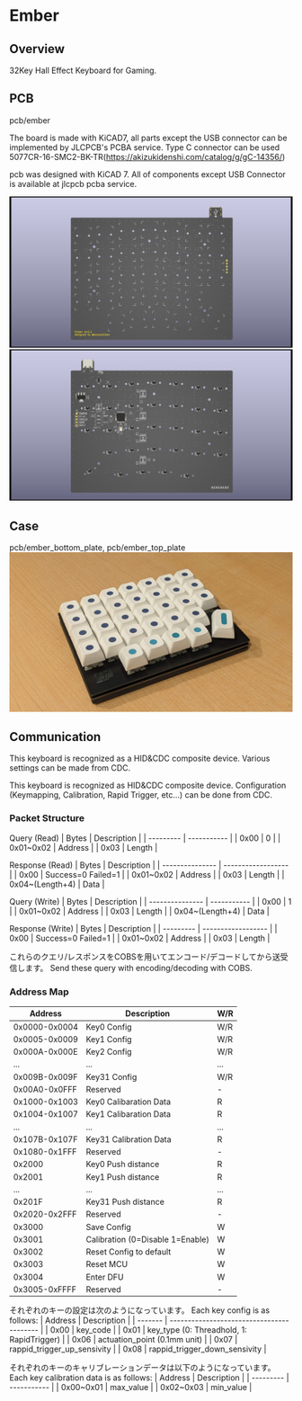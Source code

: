 # Ember
## Overview
32Key Hall Effect Keyboard for Gaming.

## PCB
pcb/ember

The board is made with KiCAD7, all parts except the USB connector can be implemented by JLCPCB's PCBA service. Type C connector can be used 5077CR-16-SMC2-BK-TR(https://akizukidenshi.com/catalog/g/gC-14356/)

pcb was designed with KiCAD 7.
All of components except USB Connector is available at jlcpcb pcba service.

![](doc/ember_top.png)
![](doc/ember_bottom.png)

## Case
pcb/ember_bottom_plate, pcb/ember_top_plate
![](doc/ember.jpg)


## Communication
This keyboard is recognized as a HID&CDC composite device. Various settings can be made from CDC.

This keyboard is recognized as HID&CDC composite device.
Configuration (Keymapping, Calibration, Rapid Trigger, etc...) can be done from CDC.

### Packet Structure
Query (Read)
| Bytes     | Description |
| --------- | ----------- |
| 0x00      | 0           |
| 0x01~0x02 | Address     |
| 0x03      | Length      |

Response (Read)
| Bytes           | Description        |
| --------------- | ------------------ |
| 0x00            | Success=0 Failed=1 |
| 0x01~0x02       | Address            |
| 0x03            | Length             |
| 0x04~(Length+4) | Data               |

Query (Write)
| Bytes           | Description |
| --------------- | ----------- |
| 0x00            | 1           |
| 0x01~0x02       | Address     |
| 0x03            | Length      |
| 0x04~(Length+4) | Data        |

Response (Write)
| Bytes     | Description        |
| --------- | ------------------ |
| 0x00      | Success=0 Failed=1 |
| 0x01~0x02 | Address            |
| 0x03      | Length             |

これらのクエリ/レスポンスをCOBSを用いてエンコード/デコードしてから送受信します。
Send these query with encoding/decoding with COBS.

### Address Map
| Address       | Description                      | W/R |
| ------------- | -------------------------------- | --- |
| 0x0000-0x0004 | Key0 Config                      | W/R |
| 0x0005-0x0009 | Key1 Config                      | W/R |
| 0x000A-0x000E | Key2 Config                      | W/R |
| ...           | ...                              | ... |
| 0x009B-0x009F | Key31 Config                     | W/R |
| 0x00A0-0x0FFF | Reserved                         | -   |
| 0x1000-0x1003 | Key0 Calibaration Data           | R   |
| 0x1004-0x1007 | Key1 Calibaration Data           | R   |
| ...           | ...                              | ... |
| 0x107B-0x107F | Key31 Calibration Data           | R   |
| 0x1080-0x1FFF | Reserved                         | -   |
| 0x2000        | Key0 Push distance               | R   |
| 0x2001        | Key1 Push distance               | R   |
| ...           | ...                              | ... |
| 0x201F        | Key31 Push distance              | R   |
| 0x2020-0x2FFF | Reserved                         | -   |
| 0x3000        | Save Config                      | W   |
| 0x3001        | Calibration (0=Disable 1=Enable) | W   |
| 0x3002        | Reset Config to default          | W   |
| 0x3003        | Reset MCU                        | W   |
| 0x3004        | Enter DFU                        | W   |
| 0x3005-0xFFFF | Reserved                         | -   |

それぞれのキーの設定は次のようになっています。
Each key config is as follows:
| Address | Description                               |
| ------- | ----------------------------------------- |
| 0x00    | key_code                                  |
| 0x01    | key_type (0: Threadhold, 1: RapidTrigger) |
| 0x06    | actuation_point (0.1mm unit)              |
| 0x07    | rappid_trigger_up_sensivity               |
| 0x08    | rappid_trigger_down_sensivity             |

それぞれのキーのキャリブレーションデータは以下のようになっています。
Each key calibration data is as follows:
| Address   | Description |
| --------- | ----------- |
| 0x00~0x01 | max_value   |
| 0x02~0x03 | min_value   |
